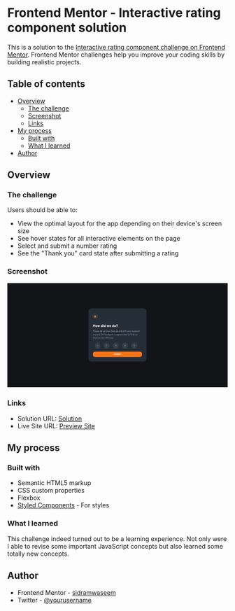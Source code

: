 # Frontend Mentor - Interactive rating component solution

This is a solution to the [Interactive rating component challenge on Frontend Mentor](https://www.frontendmentor.io/challenges/interactive-rating-component-koxpeBUmI). Frontend Mentor challenges help you improve your coding skills by building realistic projects. 

## Table of contents

- [Overview](#overview)
  - [The challenge](#the-challenge)
  - [Screenshot](#screenshot)
  - [Links](#links)
- [My process](#my-process)
  - [Built with](#built-with)
  - [What I learned](#what-i-learned)
- [Author](#author)

## Overview

### The challenge

Users should be able to:

- View the optimal layout for the app depending on their device's screen size
- See hover states for all interactive elements on the page
- Select and submit a number rating
- See the "Thank you" card state after submitting a rating

### Screenshot

![screenshot](https://github.com/sidramwaseem/Interactive-Rating-Component/blob/main/preview/desktop-preview.png?raw=true)


### Links

- Solution URL: [Solution](https://github.com/sidramwaseem/Interactive-Rating-Component)
- Live Site URL: [Preview Site](https://interactive-rating-component-frontendmentor.netlify.app/)

## My process

### Built with

- Semantic HTML5 markup
- CSS custom properties
- Flexbox
- [Styled Components](https://styled-components.com/) - For styles


### What I learned
This challenge indeed turned out to be a learning experience. Not only were I able to revise some important JavaScript concepts but also learned some totally new concepts. 


## Author

- Frontend Mentor - [sidramwaseem](https://www.frontendmentor.io/profile/sidramwaseem)
- Twitter - [@yourusername](https://www.twitter.com/sidramwaseem)
